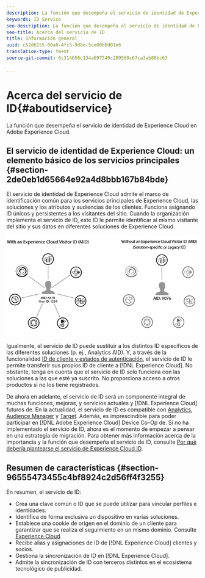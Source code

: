 ```yaml
---
description: La función que desempeña el servicio de identidad de Experience Cloud en Adobe Experience Cloud.
keywords: ID Service
seo-description: La función que desempeña el servicio de identidad de Experience Cloud en Adobe Experience Cloud.
seo-title: Acerca del servicio de ID
title: Información general
uuid: c52d6155-00a0-4fc5-9d8e-5ce00b8d01e6
translation-type: tm+mt
source-git-commit: 6c314656c134a697540c289560c67ca3ab88bc63

---
```



# Acerca del servicio de ID{#aboutidservice}

La función que desempeña el servicio de identidad de Experience Cloud en Adobe Experience Cloud.

<!--
mcvid-functionality.xml
-->

## El servicio de identidad de Experience Cloud: un elemento básico de los servicios principales {#section-2de0eb1d65664e92a4d8bbb167b84bde}

El servicio de identidad de Experience Cloud admite el marco de identificación común para los servicios principales de Experience Cloud, las soluciones y los atributos y audiencias de los clientes. Funciona asignando ID únicos y persistentes a los visitantes del sitio. Cuando la organización implementa el servicio de ID, este ID le permite identificar al mismo visitante del sitio y sus datos en diferentes soluciones de Experience Cloud.

![](assets/ecid.png)

Igualmente, el servicio de ID puede sustituir a los distintos ID específicos de las diferentes soluciones (p. ej., Analytics AID). Y, a través de la funcionalidad [ID de cliente y estados de autenticación](../reference/authenticated-state.md), el servicio de ID le permite transferir sus propios ID de cliente a [!DNL Experience Cloud]. No obstante, tenga en cuenta que el servicio de ID solo funciona con las soluciones a las que esté ya suscrito. No proporciona acceso a otros productos si no los tiene registrados.

De ahora en adelante, el servicio de ID será un componente integral de muchas funciones, mejoras, y servicios actuales y [!DNL Experience Cloud] futuros de. En la actualidad, el servicio de ID es compatible con [Analytics](http://www.adobe.com/marketing-cloud/web-analytics.html), [Audience Manager](http://www.adobe.com/marketing-cloud/data-management-platform.html) y [Target](http://www.adobe.com/marketing-cloud/testing-targeting.html). Además, es imprescindible para poder participar en [!DNL Adobe Experience Cloud] Device Co-Op de. Si no ha implementado el servicio de ID, ahora es el momento de empezar a pensar en una estrategia de migración. Para obtener más información acerca de la importancia y la función que desempeña el servicio de ID, consulte [Por qué debería plantearse el servicio de Experience Cloud ID](http://blogs.adobe.com/digitalmarketing/analytics/why-new-adobe-marketing-cloud-id-service-should-be-on-your-radar/).

## Resumen de características {#section-96555473455c4bf8924c2d56ff4f3255}

En resumen, el servicio de ID:

* Crea una clave común o ID que se puede utilizar para vincular perfiles e identidades.
* Identifica de forma exclusiva un dispositivo en varias soluciones.
* Establece una cookie de origen en el dominio de un cliente para garantizar que se realiza el seguimiento en un mismo dominio. Consulte [Experience Cloud](../introduction/cookies.md).
* Recibe alias y asignaciones de ID de [!DNL Experience Cloud] clientes y socios.
* Gestiona la sincronización de ID en [!DNL Experience Cloud].
* Admite la sincronización de ID con terceros distintos en el ecosistema tecnológico de publicidad.
